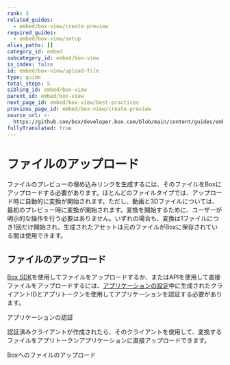 ```yaml
---
rank: 3
related_guides:
  - embed/box-view/create-preview
required_guides:
  - embed/box-view/setup
alias_paths: []
category_id: embed
subcategory_id: embed/box-view
is_index: false
id: embed/box-view/upload-file
type: guide
total_steps: 5
sibling_id: embed/box-view
parent_id: embed/box-view
next_page_id: embed/box-view/best-practices
previous_page_id: embed/box-view/create-preview
source_url: >-
  https://github.com/box/developer.box.com/blob/main/content/guides/embed/box-view/upload-file.md
fullyTranslated: true
---
```

# ファイルのアップロード

ファイルのプレビューの埋め込みリンクを生成するには、そのファイルをBoxにアップロードする必要があります。ほとんどのファイルタイプでは、アップロード時に自動的に変換が開始されます。ただし、動画と3Dファイルについては、最初のプレビュー時に変換が開始されます。変換を開始するために、ユーザーが明示的な操作を行う必要はありません。いずれの場合も、変換は1ファイルにつき1回だけ開始され、生成されたアセットは元のファイルがBoxに保存されている間は使用できます。

## ファイルのアップロード

[Box SDK](pages://sdks-and-tools/)を使用してファイルをアップロードするか、またはAPIを使用して直接ファイルをアップロードするには、[アプリケーションの設定](guide://embed/box-view/setup)中に生成されたクライアントIDとアプリトークンを使用してアプリケーションを認証する必要があります。

<CTA to="guide://authentication/app-token">

アプリケーションの認証

</CTA>

認証済みクライアントが作成されたら、そのクライアントを使用して、変換するファイルをアプリトークンアプリケーションに直接アップロードできます。

<CTA to="guide://uploads/direct/file">

Boxへのファイルのアップロード

</CTA>